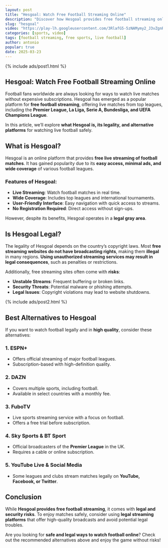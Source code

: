 ```yaml
---
layout: post
title: "Hesgoal: Watch Free Football Streaming Online"
description: "Discover how Hesgoal provides free football streaming online. Learn about its features, legality, and alternatives."
slug: "hesgoal"
video: "https://play-lh.googleusercontent.com/3RlafG5-5zNAMymy2_J3vZgnRHyFFqgTL1E_x28CiA-ItAW5PEYz1KUlQVM7WELJaB8"
categories: [sports, video]
tags: [football streaming, free sports, live football]
author: antonio
popular: true
date: 2025-03-23
---
```


{% include ads/post1.html %}

## Hesgoal: Watch Free Football Streaming Online

Football fans worldwide are always looking for ways to watch live matches without expensive subscriptions. Hesgoal has emerged as a popular platform for **free football streaming**, offering live matches from top leagues, including the **Premier League, La Liga, Serie A, Bundesliga, and UEFA Champions League**.

In this article, we’ll explore **what Hesgoal is, its legality, and alternative platforms** for watching live football safely.

## What is Hesgoal?

Hesgoal is an online platform that provides **free live streaming of football matches**. It has gained popularity due to its **easy access, minimal ads, and wide coverage** of various football leagues.

### Features of Hesgoal:
- **Live Streaming**: Watch football matches in real time.
- **Wide Coverage**: Includes top leagues and international tournaments.
- **User-Friendly Interface**: Easy navigation with quick access to streams.
- **No Registration Required**: Direct access without sign-ups.

However, despite its benefits, Hesgoal operates in a **legal gray area**.

## Is Hesgoal Legal?

The legality of Hesgoal depends on the country’s copyright laws. Most **free streaming websites do not have broadcasting rights**, making them **illegal** in many regions. **Using unauthorized streaming services may result in legal consequences**, such as penalties or restrictions.

Additionally, free streaming sites often come with **risks**:
- **Unstable Streams**: Frequent buffering or broken links.
- **Security Threats**: Potential malware or phishing attempts.
- **Legal Issues**: Copyright violations may lead to website shutdowns.

{% include ads/post2.html %}

## Best Alternatives to Hesgoal

If you want to watch football legally and in **high quality**, consider these alternatives:

### 1. **ESPN+**
   - Offers official streaming of major football leagues.
   - Subscription-based with high-definition quality.

### 2. **DAZN**
   - Covers multiple sports, including football.
   - Available in select countries with a monthly fee.

### 3. **FuboTV**
   - Live sports streaming service with a focus on football.
   - Offers a free trial before subscription.

### 4. **Sky Sports & BT Sport**
   - Official broadcasters of the **Premier League** in the UK.
   - Requires a cable or online subscription.

### 5. **YouTube Live & Social Media**
   - Some leagues and clubs stream matches legally on **YouTube, Facebook, or Twitter**.

## Conclusion

While **Hesgoal provides free football streaming**, it comes with **legal and security risks**. To enjoy matches safely, consider using **legal streaming platforms** that offer high-quality broadcasts and avoid potential legal troubles.

Are you looking for **safe and legal ways to watch football online**? Check out the recommended alternatives above and enjoy the game without risks!

